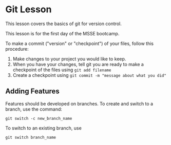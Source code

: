# Git Lesson

This lesson covers the basics of git for version control.

This lesson is for the first day of the MSSE bootcamp.

To make a commit ("version" or "checkpoint") of your files, follow this procedure:

1. Make changes to your project you would like to keep.
2. When you have your changes, tell git you are ready to make a checkpoint of the files using `git add filename`
3. Create a checkpoint using `git commit -m "message about what you did"`

## Adding Features
 
Features should be developed on branches. To create and switch to a branch, use the command:

`git switch -c new_branch_name`

To switch to an existing branch, use

`git switch branch_name`
